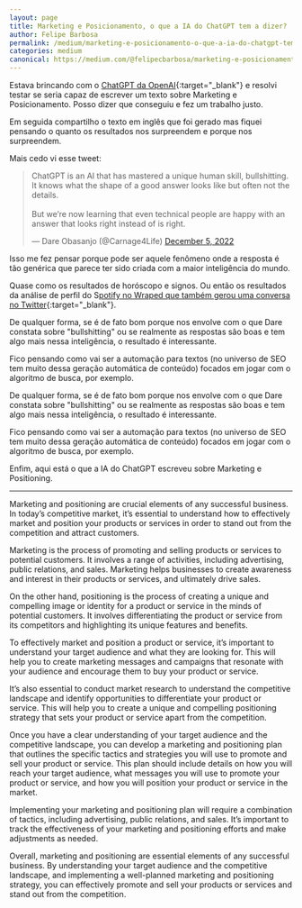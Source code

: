 ```yaml
---
layout: page	
title: Marketing e Posicionamento, o que a IA do ChatGPT tem a dizer?
author: Felipe Barbosa
permalink: /medium/marketing-e-posicionamento-o-que-a-ia-do-chatgpt-tem-a-dizer/
categories: medium
canonical: https://medium.com/@felipecbarbosa/marketing-e-posicionamento-o-que-a-ia-do-chatgpt-tem-a-dizer-99bdd2b92004
---
```


Estava brincando com o [ChatGPT da OpenAI](https://openai.com/){:target="_blank"} e resolvi testar se seria capaz de escrever um texto sobre Marketing e Posicionamento. Posso dizer que conseguiu e fez um trabalho justo.

Em seguida compartilho o texto em inglês que foi gerado mas fiquei pensando o quanto os resultados nos surpreendem e porque nos surpreendem.

Mais cedo vi esse tweet:

<blockquote class="twitter-tweet"><p lang="en" dir="ltr">ChatGPT is an AI that has mastered a unique human skill, bullshitting. It knows what the shape of a good answer looks like but often not the details.<br><br>But we’re now learning that even technical people are happy with an answer that looks right instead of is right.</p>&mdash; Dare Obasanjo (@Carnage4Life) <a href="https://twitter.com/Carnage4Life/status/1599715584392167425?ref_src=twsrc%5Etfw">December 5, 2022</a></blockquote> <script async src="https://platform.twitter.com/widgets.js" charset="utf-8"></script>

Isso me fez pensar porque pode ser aquele fenômeno onde a resposta é tão genérica que parece ter sido criada com a maior inteligência do mundo.

Quase como os resultados de horóscopo e signos. Ou então os resultados da análise de perfil do S[potify no Wraped que também gerou uma conversa no Twitter](https://twitter.com/felipecb_/status/1598347709685153793){:target="_blank"}.

De qualquer forma, se é de fato bom porque nos envolve com o que Dare constata sobre "bullshitting" ou se realmente as respostas são boas e tem algo mais nessa inteligência, o resultado é interessante.

Fico pensando como vai ser a automação para textos (no universo de SEO tem muito dessa geração automática de conteúdo) focados em jogar com o algoritmo de busca, por exemplo.

De qualquer forma, se é de fato bom porque nos envolve com o que Dare constata sobre "bullshitting" ou se realmente as respostas são boas e tem algo mais nessa inteligência, o resultado é interessante.

Fico pensando como vai ser a automação para textos (no universo de SEO tem muito dessa geração automática de conteúdo) focados em jogar com o algoritmo de busca, por exemplo.

Enfim, aqui está o que a IA do ChatGPT escreveu sobre Marketing e Positioning.

---

Marketing and positioning are crucial elements of any successful business. In today’s competitive market, it’s essential to understand how to effectively market and position your products or services in order to stand out from the competition and attract customers.

Marketing is the process of promoting and selling products or services to potential customers. It involves a range of activities, including advertising, public relations, and sales. Marketing helps businesses to create awareness and interest in their products or services, and ultimately drive sales.

On the other hand, positioning is the process of creating a unique and compelling image or identity for a product or service in the minds of potential customers. It involves differentiating the product or service from its competitors and highlighting its unique features and benefits.

To effectively market and position a product or service, it’s important to understand your target audience and what they are looking for. This will help you to create marketing messages and campaigns that resonate with your audience and encourage them to buy your product or service.

It’s also essential to conduct market research to understand the competitive landscape and identify opportunities to differentiate your product or service. This will help you to create a unique and compelling positioning strategy that sets your product or service apart from the competition.

Once you have a clear understanding of your target audience and the competitive landscape, you can develop a marketing and positioning plan that outlines the specific tactics and strategies you will use to promote and sell your product or service. This plan should include details on how you will reach your target audience, what messages you will use to promote your product or service, and how you will position your product or service in the market.

Implementing your marketing and positioning plan will require a combination of tactics, including advertising, public relations, and sales. It’s important to track the effectiveness of your marketing and positioning efforts and make adjustments as needed.

Overall, marketing and positioning are essential elements of any successful business. By understanding your target audience and the competitive landscape, and implementing a well-planned marketing and positioning strategy, you can effectively promote and sell your products or services and stand out from the competition.